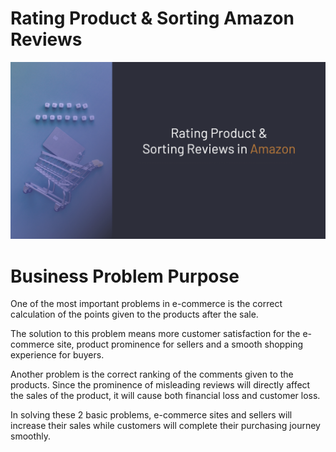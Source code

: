 # Rating Product & Sorting Amazon Reviews

![Rating_Product_Sorting_Reviews_Amazon](images/rating-product&sorting-reviews-in-amazon.png)

# Business Problem Purpose

One of the most important problems in e-commerce is the correct calculation of the points given to the products after the sale. 

The solution to this problem means more customer satisfaction for the e-commerce site, product prominence for sellers and a smooth shopping experience for buyers. 

Another problem is the correct ranking of the comments given to the products. Since the prominence of misleading reviews will directly affect the sales of the product, it will cause both financial loss and customer loss. 

In solving these 2 basic problems, e-commerce sites and sellers will increase their sales while customers will complete their purchasing journey smoothly.
